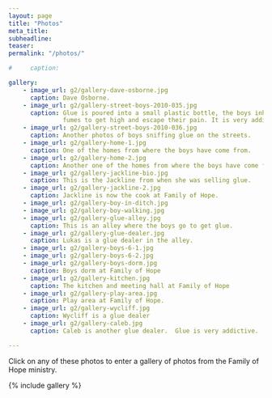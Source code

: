 ```yaml
---
layout: page
title: "Photos"
meta_title: 
subheadline: 
teaser: 
permalink: "/photos/"

#     caption: 

gallery:
    - image_url: g2/gallery-dave-osborne.jpg
      caption: Dave Osborne.
    - image_url: g2/gallery-street-boys-2010-035.jpg
      caption: Glue is poured into a small plastic bottle, the boys inhale the
               fumes to get high and escape their pain. It is very addictive.
    - image_url: g2/gallery-street-boys-2010-036.jpg
      caption: Another photos of boys sniffing glue on the streets.
    - image_url: g2/gallery-home-1.jpg
      caption: One of the homes from where the boys have come from.
    - image_url: g2/gallery-home-2.jpg
      caption: Another one of the homes from where the boys have come from.
    - image_url: g2/gallery-jackline-bio.jpg
      caption: This is the Jackline from when she was selling glue.
    - image_url: g2/gallery-jackline-2.jpg
      caption: Jackline is now the cook at Family of Hope.
    - image_url: g2/gallery-boy-in-ditch.jpg
    - image_url: g2/gallery-boy-walking.jpg
    - image_url: g2/gallery-glue-alley.jpg
      caption: This is an alley where the boys go to get glue.
    - image_url: g2/gallery-glue-dealer.jpg
      caption: Lukas is a glue dealer in the alley.
    - image_url: g2/gallery-boys-6-1.jpg
    - image_url: g2/gallery-boys-6-2.jpg
    - image_url: g2/gallery-boys-dorm.jpg
      caption: Boys dorm at Family of Hope
    - image_url: g2/gallery-kitchen.jpg
      caption: The kitchen and meeting hall at Family of Hope
    - image_url: g2/gallery-play-area.jpg
      caption: Play area at Family of Hope.
    - image_url: g2/gallery-wycliff.jpg
      caption: Wycliff is a glue dealer
    - image_url: g2/gallery-caleb.jpg
      caption: Caleb is another glue dealer.  Glue is very addictive.

---
```


Click on any of these photos to enter a gallery of photos from the Family of
Hope ministry.

{% include gallery %}

